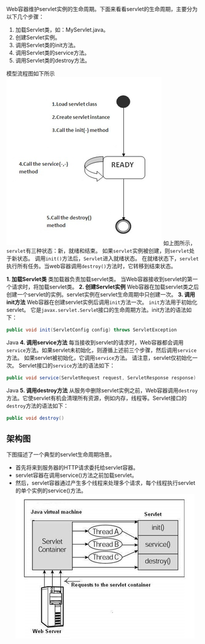 Web容器维护servlet实例的生命周期。下面来看看servlet的生命周期，主要分为以下几个步骤：
1. 加载Servlet类，如：MyServlet.java。
2. 创建Servlet实例。
3. 调用Servlet类的init方法。
4. 调用Servlet类的service方法。
5. 调用Servlet类的destroy方法。
   
模型流程图如下所示 
![](../../../images/Servlet模型流程图.jpg)
如上图所示，`servlet`有三种状态：新，就绪和结束。 如果`servlet`实例被创建，则`servlet`处于新状态。 调用`init()`方法后，`Servlet`进入就绪状态。 在就绪状态下，`servlet`执行所有任务。当web容器调用`destroy()`方法时，它转移到结束状态。


**1. 加载Servlet类**
类加载器负责加载servlet类。 当Web容器接收到servlet的第一个请求时，将加载servlet类。
**2. 创建Servlet实例**
Web容器在加载servlet类之后创建一个servlet的实例。servlet实例在servlet生命周期中只创建一次。
**3. 调用init方法**
Web容器在创建servlet实例后调用`init`方法一次。 `init`方法用于初始化servlet。 它是`javax.servlet.Servle`t接口的生命周期方法。init方法的语法如下：
~~~java
public void init(ServletConfig config) throws ServletException
~~~
Java
**4. 调用service方法**
每当接收到servlet的请求时，Web容器都会调用`service`方法。如果servlet未初始化，则遵循上述前三个步骤，然后调用`service`方法。 如果servlet被初始化，它调用`service`方法。 请注意，servlet仅初始化一次。 Servlet接口的`service`方法的语法如下：
~~~java
public void service(ServletRequest request, ServletResponse response)   throws ServletException, IOException
~~~
Java
**5. 调用destroy方法**
从服务中删除servlet实例之前，Web容器调用`destroy`方法。它使servlet有机会清理所有资源，例如内存，线程等。Servlet接口的`destroy`方法的语法如下：
~~~java
public void destroy()
~~~

## 架构图
下图描述了一个典型的servlet生命周期场景。

* 首先将来到服务器的HTTP请求委托给servlet容器。
* servlet容器在调用service()方法之前加载servlet。
* 然后，servlet容器通过产生多个线程来处理多个请求，每个线程执行servlet的单个实例的service()方法。
![](../../../images/Servlet生命周期图.jpg)